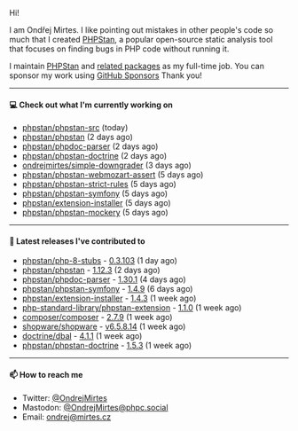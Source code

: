 Hi!

I am Ondřej Mirtes. I like pointing out mistakes in other people's code so much that I created [PHPStan](https://phpstan.org/), a popular open-source static analysis tool that focuses on finding bugs in PHP code without running it.

I maintain [PHPStan](https://github.com/phpstan/phpstan) and [related packages](https://github.com/phpstan/) as my full-time job. You can sponsor my work using [GitHub Sponsors](https://github.com/sponsors/ondrejmirtes) Thank you!

---

#### 💻 Check out what I'm currently working on

- [phpstan/phpstan-src](https://github.com/phpstan/phpstan-src) (today)
- [phpstan/phpstan](https://github.com/phpstan/phpstan) (2 days ago)
- [phpstan/phpdoc-parser](https://github.com/phpstan/phpdoc-parser) (2 days ago)
- [phpstan/phpstan-doctrine](https://github.com/phpstan/phpstan-doctrine) (2 days ago)
- [ondrejmirtes/simple-downgrader](https://github.com/ondrejmirtes/simple-downgrader) (3 days ago)
- [phpstan/phpstan-webmozart-assert](https://github.com/phpstan/phpstan-webmozart-assert) (5 days ago)
- [phpstan/phpstan-strict-rules](https://github.com/phpstan/phpstan-strict-rules) (5 days ago)
- [phpstan/phpstan-symfony](https://github.com/phpstan/phpstan-symfony) (5 days ago)
- [phpstan/extension-installer](https://github.com/phpstan/extension-installer) (5 days ago)
- [phpstan/phpstan-mockery](https://github.com/phpstan/phpstan-mockery) (5 days ago)

---

#### 🔭 Latest releases I've contributed to

- [phpstan/php-8-stubs](https://github.com/phpstan/php-8-stubs) - [0.3.103](https://github.com/phpstan/php-8-stubs/releases/tag/0.3.103) (1 day ago)
- [phpstan/phpstan](https://github.com/phpstan/phpstan) - [1.12.3](https://github.com/phpstan/phpstan/releases/tag/1.12.3) (2 days ago)
- [phpstan/phpdoc-parser](https://github.com/phpstan/phpdoc-parser) - [1.30.1](https://github.com/phpstan/phpdoc-parser/releases/tag/1.30.1) (4 days ago)
- [phpstan/phpstan-symfony](https://github.com/phpstan/phpstan-symfony) - [1.4.9](https://github.com/phpstan/phpstan-symfony/releases/tag/1.4.9) (6 days ago)
- [phpstan/extension-installer](https://github.com/phpstan/extension-installer) - [1.4.3](https://github.com/phpstan/extension-installer/releases/tag/1.4.3) (1 week ago)
- [php-standard-library/phpstan-extension](https://github.com/php-standard-library/phpstan-extension) - [1.1.0](https://github.com/php-standard-library/phpstan-extension/releases/tag/1.1.0) (1 week ago)
- [composer/composer](https://github.com/composer/composer) - [2.7.9](https://github.com/composer/composer/releases/tag/2.7.9) (1 week ago)
- [shopware/shopware](https://github.com/shopware/shopware) - [v6.5.8.14](https://github.com/shopware/shopware/releases/tag/v6.5.8.14) (1 week ago)
- [doctrine/dbal](https://github.com/doctrine/dbal) - [4.1.1](https://github.com/doctrine/dbal/releases/tag/4.1.1) (1 week ago)
- [phpstan/phpstan-doctrine](https://github.com/phpstan/phpstan-doctrine) - [1.5.3](https://github.com/phpstan/phpstan-doctrine/releases/tag/1.5.3) (1 week ago)

---

#### 📫 How to reach me

- Twitter: [@OndrejMirtes](https://twitter.com/ondrejmirtes)
- Mastodon: [@OndrejMirtes@phpc.social](https://phpc.social/@OndrejMirtes)
- Email: [ondrej@mirtes.cz](mailto:ondrej@mirtes.cz)
